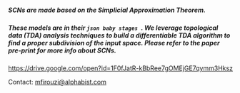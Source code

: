 ##### SCNs are made based on the Simplicial Approximation Theorem.
##### These models are in their ```json baby stages ```. We leverage topological data (TDA) analysis techniques to build a differentiable TDA algorithm to find a proper subdivision of the input space. Please refer to the paper pre-print for more info about SCNs.

https://drive.google.com/open?id=1F0fJatR-kBbRee7gOMEjGE7qymm3Hksz 


Contact: mfirouzi@alphabist.com

